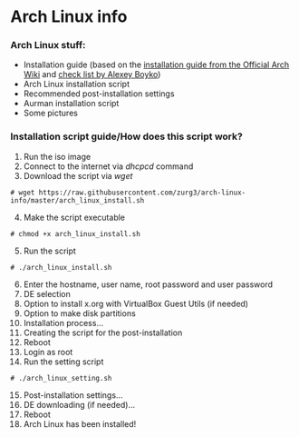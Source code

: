 # Arch Linux info
### Arch Linux stuff:
* Installation guide (based on the [installation guide from the Official Arch Wiki](https://wiki.archlinux.org/index.php/Installation_guide_(%D0%A0%D1%83%D1%81%D1%81%D0%BA%D0%B8%D0%B9)) and [check list by Alexey Boyko](https://docs.google.com/document/d/1IsTwkhYvYde9y3zTD1EscqockzdtdUYcItnAglYfZdU))
* Arch Linux installation script
* Recommended post-installation settings
* Aurman installation script
* Some pictures

### Installation script guide/How does this script work?
1. Run the iso image
2. Connect to the internet via *dhcpcd* command
3. Download the script via *wget*
```
# wget https://raw.githubusercontent.com/zurg3/arch-linux-info/master/arch_linux_install.sh
```
4. Make the script executable
```
# chmod +x arch_linux_install.sh
```
5. Run the script
```
# ./arch_linux_install.sh
```
6. Enter the hostname, user name, root password and user password
7. DE selection
8. Option to install x.org with VirtualBox Guest Utils (if needed)
9. Option to make disk partitions
10. Installation process...
11. Creating the script for the post-installation
12. Reboot
13. Login as root
14. Run the setting script
```
# ./arch_linux_setting.sh
```
15. Post-installation settings...
16. DE downloading (if needed)...
17. Reboot
18. Arch Linux has been installed!

